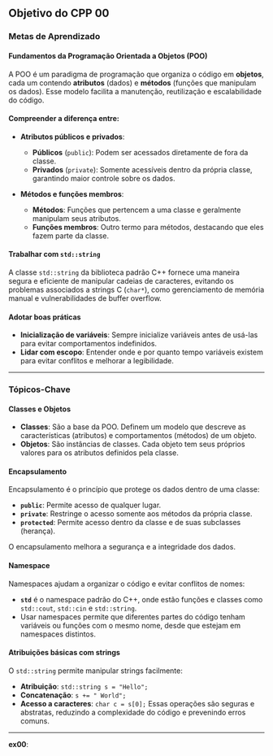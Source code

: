 ## Objetivo do CPP 00

### Metas de Aprendizado

#### **Fundamentos da Programação Orientada a Objetos (POO)**
A POO é um paradigma de programação que organiza o código em **objetos**, cada um contendo **atributos** (dados) e **métodos** (funções que manipulam os dados). Esse modelo facilita a manutenção, reutilização e escalabilidade do código.  

#### **Compreender a diferença entre**:
- **Atributos públicos e privados**:  
  - **Públicos** (`public`): Podem ser acessados diretamente de fora da classe.  
  - **Privados** (`private`): Somente acessíveis dentro da própria classe, garantindo maior controle sobre os dados.

- **Métodos e funções membros**:  
  - **Métodos**: Funções que pertencem a uma classe e geralmente manipulam seus atributos.  
  - **Funções membros**: Outro termo para métodos, destacando que eles fazem parte da classe.

#### **Trabalhar com `std::string`**
A classe `std::string` da biblioteca padrão C++ fornece uma maneira segura e eficiente de manipular cadeias de caracteres, evitando os problemas associados a strings C (`char*`), como gerenciamento de memória manual e vulnerabilidades de buffer overflow.

#### **Adotar boas práticas**
- **Inicialização de variáveis**: Sempre inicialize variáveis antes de usá-las para evitar comportamentos indefinidos.  
- **Lidar com escopo**: Entender onde e por quanto tempo variáveis existem para evitar conflitos e melhorar a legibilidade.

---

### Tópicos-Chave

#### **Classes e Objetos**
- **Classes**: São a base da POO. Definem um modelo que descreve as características (atributos) e comportamentos (métodos) de um objeto.
- **Objetos**: São instâncias de classes. Cada objeto tem seus próprios valores para os atributos definidos pela classe.

#### **Encapsulamento**
Encapsulamento é o princípio que protege os dados dentro de uma classe:
- **`public`**: Permite acesso de qualquer lugar.
- **`private`**: Restringe o acesso somente aos métodos da própria classe.
- **`protected`**: Permite acesso dentro da classe e de suas subclasses (herança).

O encapsulamento melhora a segurança e a integridade dos dados.

#### **Namespace**
Namespaces ajudam a organizar o código e evitar conflitos de nomes:
- **`std`** é o namespace padrão do C++, onde estão funções e classes como `std::cout`, `std::cin` e `std::string`.  
- Usar namespaces permite que diferentes partes do código tenham variáveis ou funções com o mesmo nome, desde que estejam em namespaces distintos.

#### **Atribuições básicas com strings**
O `std::string` permite manipular strings facilmente:
- **Atribuição**: `std::string s = "Hello";`
- **Concatenação**: `s += " World";`
- **Acesso a caracteres**: `char c = s[0];`
Essas operações são seguras e abstratas, reduzindo a complexidade do código e prevenindo erros comuns.

---
**ex00**:
